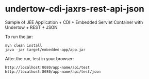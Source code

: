 # undertow-cdi-jaxrs-rest-api-json
Sample of JEE Application + CDI + Embedded Servlet Container with Undertow + REST + JSON

  To run the jar:
  
    mvn clean install
    java -jar target/embedded-app/app.jar


  After the run, test in your browser:
    
    http://localhost:8080/app-name/api/test  
    http://localhost:8080/app-name/api/test/json
